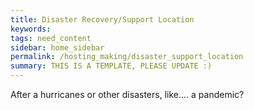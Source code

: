 ```yaml
---
title: Disaster Recovery/Support Location
keywords: 
tags: need_content
sidebar: home_sidebar
permalink: /hosting_making/disaster_support_location
summary: THIS IS A TEMPLATE, PLEASE UPDATE :)
---
```


After a hurricanes or other disasters, like.... a pandemic?

